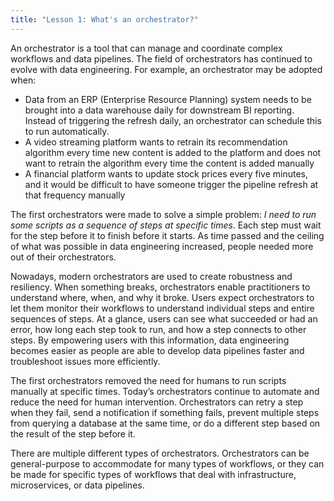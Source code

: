 ```yaml
---
title: "Lesson 1: What's an orchestrator?"
---
```


An orchestrator is a tool that can manage and coordinate complex workflows and data pipelines. The field of orchestrators has continued to evolve with data engineering. For example, an orchestrator may be adopted when:

*   Data from an ERP (Enterprise Resource Planning) system needs to be brought into a data warehouse daily for downstream BI reporting. Instead of triggering the refresh daily, an orchestrator can schedule this to run automatically.
*   A video streaming platform wants to retrain its recommendation algorithm every time new content is added to the platform and does not want to retrain the algorithm every time the content is added manually
*   A financial platform wants to update stock prices every five minutes, and it would be difficult to have someone trigger the pipeline refresh at that frequency manually

The first orchestrators were made to solve a simple problem: *I need to run some scripts as a sequence of steps at specific times*. Each step must wait for the step before it to finish before it starts. As time passed and the ceiling of what was possible in data engineering increased, people needed more out of their orchestrators.

Nowadays, modern orchestrators are used to create robustness and resiliency. When something breaks, orchestrators enable practitioners to understand where, when, and why it broke. Users expect orchestrators to let them monitor their workflows to understand individual steps and entire sequences of steps. At a glance, users can see what succeeded or had an error, how long each step took to run, and how a step connects to other steps. By empowering users with this information, data engineering becomes easier as people are able to develop data pipelines faster and troubleshoot issues more efficiently.

The first orchestrators removed the need for humans to run scripts manually at specific times. Today’s orchestrators continue to automate and reduce the need for human intervention. Orchestrators can retry a step when they fail, send a notification if something fails, prevent multiple steps from querying a database at the same time, or do a different step based on the result of the step before it.

There are multiple different types of orchestrators. Orchestrators can be general-purpose to accommodate for many types of workflows, or they can be made for specific types of workflows that deal with infrastructure, microservices, or data pipelines.
